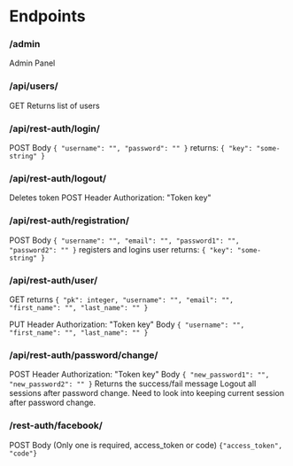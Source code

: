 # Endpoints

### /admin

Admin Panel

### /api/users/

GET
Returns list of users

### /api/rest-auth/login/

POST
Body
`{ "username": "", "password": "" }`
returns:
`{ "key": "some-string" }`

### /api/rest-auth/logout/

Deletes token
POST
Header
Authorization: "Token key"

### /api/rest-auth/registration/

POST
Body
`{ "username": "", "email": "", "password1": "", "password2": "" }`
registers and logins user
returns:
`{ "key": "some-string" }`

### /api/rest-auth/user/

GET
returns
`{ "pk": integer, "username": "", "email": "", "first_name": "", "last_name": "" }`

PUT
Header
Authorization: "Token key"
Body
`{ "username": "", "first_name": "", "last_name": "" }`

### /api/rest-auth/password/change/

POST
Header
Authorization: "Token key"
Body
`{ "new_password1": "", "new_password2": "" }`
Returns the success/fail message
Logout all sessions after password change. Need to look into keeping current session after password change.

### /rest-auth/facebook/

POST
Body (Only one is required, access_token or code)
`{"access_token", "code"}`
